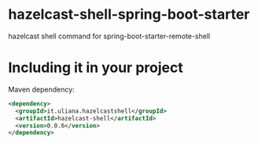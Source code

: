 # hazelcast-shell-spring-boot-starter
hazelcast shell command for spring-boot-starter-remote-shell

# Including it in your project

Maven dependency:

```xml
<dependency>
  <groupId>it.uliana.hazelcastshell</groupId>
  <artifactId>hazelcast-shell</artifactId>
  <version>0.0.6</version>
</dependency>
```
